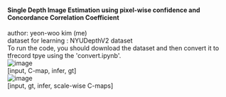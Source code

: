#### Single Depth Image Estimation using pixel-wise confidence and Concordance Correlation Coefficient </br>
author: yeon-woo kim (me) </br>
dataset for learning : NYUDepthV2 dataset </br>
To run the code, you should download the dataset and then convert it to tfrecord tpye using the 'convert.ipynb'.
</br>
![image](https://user-images.githubusercontent.com/19285890/31707456-5bcece9c-b427-11e7-8896-316d8ede9cdc.png)</br>
[input, C-map, infer, gt]</br>
![image](https://user-images.githubusercontent.com/19285890/31707573-af02e79c-b427-11e7-8df2-8b0a4d8dfcd6.png)</br>
[input, gt, infer, scale-wise C-maps]</br>


